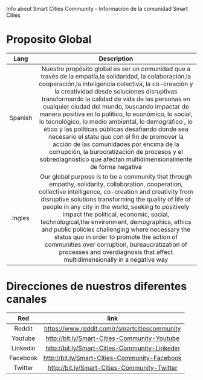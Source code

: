 Info about Smart Cities Community - Información de la comunidad Smart Cities



# Proposito Global

| Lang | Description | 
| :-------------: | :-------------: |
| Spanish | Nuestro propósito global es ser un comunidad que a través de la empatía,la solidaridad, la colaboración,la cooperación,la inteligencia colectiva, la co-creación y la creatividad desde soluciones disruptivas transformando la calidad de vida de las personas en cualquier ciudad del mundo, buscando impactar de manera positiva en lo político, lo económico, lo social, lo tecnológico, lo medio ambiental, lo demográfico , lo ético y las políticas públicas desafiando donde sea necesario el statu quo con el fin de promover la acción de las comunidades por encima de la corrupción, la burocratización de procesos y el sobrediagnostico que afectan multidimensionalmente de forma negativa |
| Ingles | Our global purpose is to be a community that through empathy, solidarity, collaboration, cooperation, collective intelligence, co-creation and creativity from disruptive solutions transforming the quality of life of people in any city in the world, seeking to positively impact the political, economic, social, technological,the environment, demographics, ethics and public policies challenging where necessary the status quo in order to promote the action of communities over corruption, bureaucratization of processes and overdiagnosis that affect multidimensionally in a negative way |

# Direcciones de nuestros diferentes canales

| Red | link | 
| :-------------: | :-------------: |
| Reddit | https://www.reddit.com/r/smartcitiescommunity |
| Youtube | http://bit.ly/Smart-Cities-Community-Youtube |
| Linkedin | http://bit.ly/Smart-Cities-Community-Linkedin |
| Facebook | http://bit.ly/Smart-Cities-Community-Facebook |
| Twitter | http://bit.ly/Smart-Cities-Community-Twitter |
